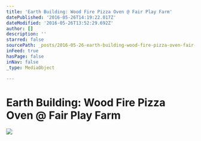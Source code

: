 ```yaml
---
title: 'Earth Building: Wood Fire Pizza Oven @ Fair Play Farm'
datePublished: '2016-05-26T14:19:22.017Z'
dateModified: '2016-05-26T13:52:29.692Z'
author: []
description: ''
starred: false
sourcePath: _posts/2016-05-26-earth-building-wood-fire-pizza-oven-fair-play-farm.md
inFeed: true
hasPage: false
inNav: false
_type: MediaObject

---
```

# Earth Building: Wood Fire Pizza Oven @ Fair Play Farm
![](https://the-grid-user-content.s3-us-west-2.amazonaws.com/fbf98904-b167-4ffc-acee-1f8487a7c884.jpg)